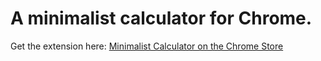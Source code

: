 A minimalist calculator for Chrome.
===================================

Get the extension here:
[Minimalist Calculator on the Chrome Store](https://chrome.google.com/webstore/detail/minimalist-calculator/ndjgjlhkejbigpggeceemkahlcbdemhp)

